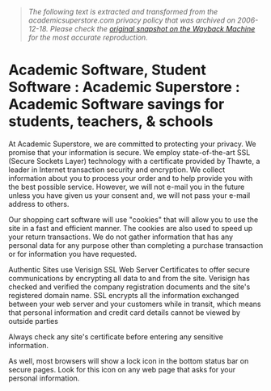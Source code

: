 > *The following text is extracted and transformed from the academicsuperstore.com privacy policy that was archived on 2006-12-18. Please check the [original snapshot on the Wayback Machine](https://web.archive.org/web/20061218170008id_/http%3A//www.academicsuperstore.com/privacy.html) for the most accurate reproduction.*

# Academic Software, Student Software : Academic Superstore : Academic Software savings for students, teachers, & schools

At Academic Superstore, we are committed to protecting your privacy. We promise that your information is secure. We employ state-of-the-art SSL (Secure Sockets Layer) technology with a certificate provided by Thawte, a leader in Internet transaction security and encryption. We collect information about you to process your order and to help provide you with the best possible service. However, we will not e-mail you in the future unless you have given us your consent and, we will not pass your e-mail address to others.

Our shopping cart software will use "cookies" that will allow you to use the site in a fast and efficient manner. The cookies are also used to speed up your return transactions. We do not gather information that has any personal data for any purpose other than completing a purchase transaction or for information you have requested.

Authentic Sites use Verisign SSL Web Server Certificates to offer secure communications by encrypting all data to and from the site. Verisign has checked and verified the company registration documents and the site's registered domain name. SSL encrypts all the information exchanged between your web server and your customers while in transit, which means that personal information and credit card details cannot be viewed by outside parties

Always check any site's certificate before entering any sensitive information. 

As well, most browsers will show a lock icon in the bottom status bar on secure pages. Look for this icon on any web page that asks for your personal information. 
